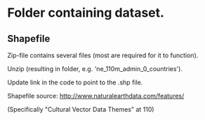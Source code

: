 # Folder containing dataset.


## Shapefile
Zip-file contains several files (most are required for it to function). 

Unzip (resulting in folder, e.g. 'ne_110m_admin_0_countries'). 

Update link in the code to point to the .shp file.

Shapefile source:
http://www.naturalearthdata.com/features/

(Specifically "Cultural Vector Data Themes" at 110)
